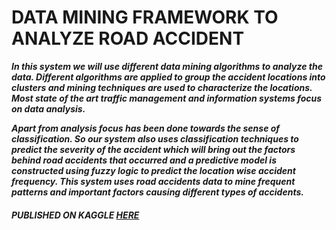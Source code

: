 # **DATA MINING FRAMEWORK TO ANALYZE ROAD ACCIDENT**
***In this system we will use different data mining algorithms to analyze the data.
Different algorithms are applied to group the accident locations into clusters and
mining techniques are used to characterize the locations. Most state of the art
traffic management and information systems focus on data analysis.***


***Apart from analysis focus has been done towards the sense of classification. So
our system also uses classification techniques to predict the severity of the
accident which will bring out the factors behind road accidents that occurred
and a predictive model is constructed using fuzzy logic to predict the location
wise accident frequency. This system uses road accidents data to mine frequent
patterns and important factors causing different types of accidents.***

#### *PUBLISHED ON KAGGLE <a href=https://www.kaggle.com/code/rahuldhanola/data-mining-framework-analyze-road-accident-ibm>HERE</a>*
